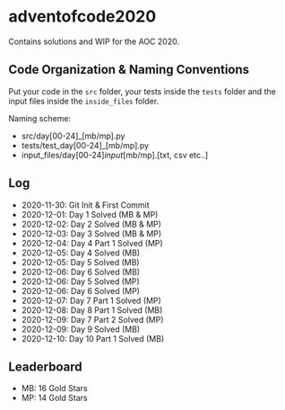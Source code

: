 # adventofcode2020

Contains solutions and WIP for the AOC 2020.

## Code Organization & Naming Conventions

Put your code in the `src` folder, your tests inside the `tests` folder
and the input files inside the `inside_files` folder.

Naming scheme:

- src/day[00-24]_[mb/mp].py
- tests/test_day[00-24]_[mb/mp].py
- input_files/day[00-24]_input_[mb/mp].[txt, csv etc..]

## Log

- 2020-11-30: Git Init & First Commit
- 2020-12-01: Day  1 Solved (MB & MP)
- 2020-12-02: Day  2 Solved (MB & MP)
- 2020-12-03: Day  3 Solved (MB & MP)
- 2020-12-04: Day  4 Part 1 Solved (MP)
- 2020-12-05: Day  4 Solved (MB)
- 2020-12-05: Day  5 Solved (MB)
- 2020-12-06: Day  6 Solved (MB)
- 2020-12-06: Day  5 Solved (MP)
- 2020-12-06: Day  6 Solved (MP)
- 2020-12-07: Day  7 Part 1 Solved (MP)
- 2020-12-08: Day  8 Part 1 Solved (MB)
- 2020-12-09: Day  7 Part 2 Solved (MP)
- 2020-12-09: Day  9 Solved (MB)
- 2020-12-10: Day 10 Part 1 Solved (MB)

## Leaderboard

- MB: 16 Gold Stars
- MP: 14 Gold Stars
